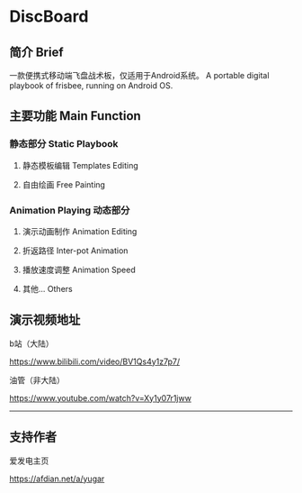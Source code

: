 # DiscBoard

## 简介 Brief
一款便携式移动端飞盘战术板，仅适用于Android系统。
A portable digital playbook of frisbee, running on Android OS.

## 主要功能 Main Function

### 静态部分 Static Playbook
1. 静态模板编辑 Templates Editing

2. 自由绘画 Free Painting

### Animation Playing 动态部分
1. 演示动画制作 Animation Editing

2. 折返路径 Inter-pot Animation

3. 播放速度调整 Animation Speed

4. 其他... Others

## 演示视频地址
b站（大陆）

https://www.bilibili.com/video/BV1Qs4y1z7p7/

油管（非大陆）

https://www.youtube.com/watch?v=Xy1y07r1jww

---

## 支持作者
爱发电主页

https://afdian.net/a/yugar

